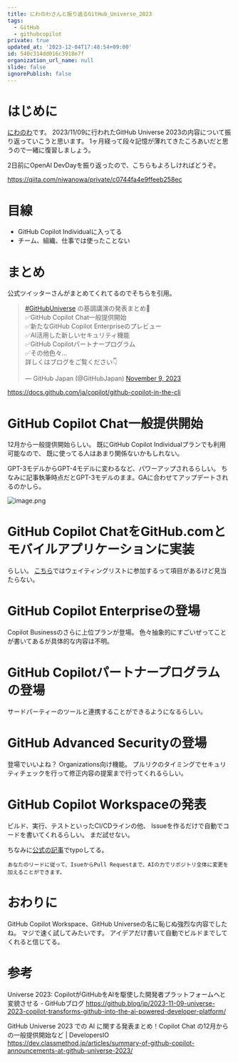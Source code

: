 ```yaml
---
title: にわのわさんと振り返るGitHub_Universe_2023
tags:
  - GitHub
  - githubcopilot
private: true
updated_at: '2023-12-04T17:48:54+09:00'
id: 540c314dd016c3918e7f
organization_url_name: null
slide: false
ignorePublish: false
---
```

# はじめに
[にわのわ](https://twitter.com/niwa_nowa)です。
2023/11/09に行われたGitHub Universe 2023の内容について振り返っていこうと思います。
1ヶ月経って段々記憶が薄れてきたころあいだと思うので一緒に復習しましょう。

2日前にOpenAI DevDayを振り返ったので、こちらもよろしければどうぞ。

https://qiita.com/niwanowa/private/c0744fa4e9ffeeb258ec

# 目線
- GitHub Copilot Individualに入ってる
- チーム、組織、仕事では使ったことない

# まとめ
公式ツイッターさんがまとめてくれてるのでそちらを引用。
<blockquote class="twitter-tweet"><p lang="ja" dir="ltr"><a href="https://twitter.com/hashtag/GitHubUniverse?src=hash&amp;ref_src=twsrc%5Etfw">#GitHubUniverse</a> の基調講演の発表まとめ📣<br>✅GitHub Copilot Chat一般提供開始<br>✅新たなGitHub Copilot Enterpriseのプレビュー<br>✅AI活用した新しいセキュリティ機能<br>✅GitHub Copilotパートナープログラム<br>✅その他色々...<br>詳しくはブログをご覧ください👇</p>&mdash; GitHub Japan (@GitHubJapan) <a href="https://twitter.com/GitHubJapan/status/1722419761328591358?ref_src=twsrc%5Etfw">November 9, 2023</a></blockquote> <script async src="https://platform.twitter.com/widgets.js" charset="utf-8"></script>

https://docs.github.com/ja/copilot/github-copilot-in-the-cli

# GitHub Copilot Chat一般提供開始
12月から一般提供開始らしい。
既にGitHub Copilot Individualプランでも利用可能なので、
既に使ってる人はあまり関係ないかもしれない。

GPT-3モデルからGPT-4モデルに変わるなど、パワーアップされるらしい。
ちなみに記事執筆時点だとGPT-3モデルのまま。GAに合わせてアップデートされるのかしら。

![image.png](https://qiita-image-store.s3.ap-northeast-1.amazonaws.com/0/590707/f9e515aa-e0f3-2708-9443-cd4632723b42.png)

# GitHub Copilot ChatをGitHub.comとモバイルアプリケーションに実装
らしい。
[こちら](https://github.blog/jp/2023-11-09-universe-2023-copilot-transforms-github-into-the-ai-powered-developer-platform/#github-copilot-chat%e3%82%92github-com%e3%81%a8%e3%83%a2%e3%83%90%e3%82%a4%e3%83%ab%e3%82%a2%e3%83%97%e3%83%aa%e3%82%b1%e3%83%bc%e3%82%b7%e3%83%a7%e3%83%b3%e3%81%ab%e5%ae%9f%e8%a3%85)ではウェイティングリストに参加するって項目があるけど見当たらない。

# GitHub Copilot Enterpriseの登場
Copilot Businessのさらに上位プランが登場。
色々抽象的にすごいぜってことが書いてあるが具体的な内容は不明。

# GitHub Copilotパートナープログラムの登場
サードパーティーのツールと連携することができるようになるらしい。

# GitHub Advanced Securityの登場
登場でいいよね？
Organizations向け機能。
プルリクのタイミングでセキュリティチェックを行って修正内容の提案まで行ってくれるらしい。

# GitHub Copilot Workspaceの発表
ビルド、実行、テストといったCI/CDラインの他、
Issueを作るだけで自動でコードを書いてくれるらしい。
まだ試せない。

ちなみに[公式の記事](https://github.blog/jp/2023-11-09-universe-2023-copilot-transforms-github-into-the-ai-powered-developer-platform/#%e6%ac%a1%e3%81%ab%e6%9d%a5%e3%82%8b%e3%82%82%e3%81%ae%ef%bc%9agithub-copilot-workspace)でtypoしてる。

```
あなたのリードに従って、IsueからPull Requestまで、AIの力でリポジトリ全体に変更を加えることができます。
```

# おわりに
GitHub Copilot Workspace、GitHub Universeの名に恥じぬ強烈な内容でしたね。
マジで速く試してみたいです。
アイデアだけ書いて自動でビルドまでしてくれると信じてる。

# 参考

Universe 2023: CopilotがGitHubをAIを駆使した開発者プラットフォームへと変貌させる - GitHubブログ
https://github.blog/jp/2023-11-09-universe-2023-copilot-transforms-github-into-the-ai-powered-developer-platform/

GitHub Universe 2023 での AI に関する発表まとめ！Copilot Chat の12月からの一般提供開始など | DevelopersIO
https://dev.classmethod.jp/articles/summary-of-github-copilot-announcements-at-github-universe-2023/
